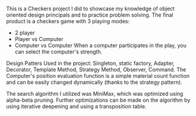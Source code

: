 This is a Checkers project I did to showcase my knowledge of object oriented design principals and to practice problem solving.
The final product is a checkers game with 3 playing modes:
- 2 player
- Player vs Computer
- Computer vs Computer
When a computer participates in the play, you can select the computer's strength.

Design Patters Used in the project:
Singleton, static factory, Adapter, Decorator, Template Method, Strategy Method, Observer, Command.
The Computer's position evaluation function is a simple material count function and can be easily changed dynamically (thanks to the strategy pattern).

The search algorithm I utilized was MiniMax, which was optimized using alpha-beta pruning. 
Further optimizations can be made on the algorithm by using iterative deepening and using a transposition table.
